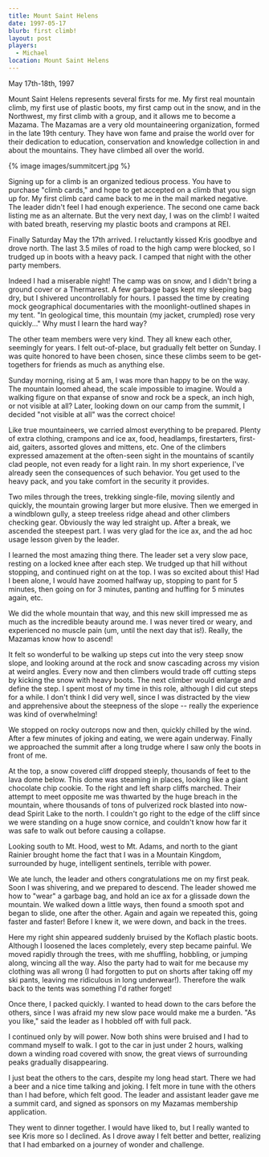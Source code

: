 ```yaml
---
title: Mount Saint Helens
date: 1997-05-17
blurb: first climb!
layout: post
players:
  - Michael
location: Mount Saint Helens
---
```


May 17th-18th, 1997

Mount Saint Helens represents several firsts for me. My first real
mountain climb, my first use of plastic boots, my first camp out in
the snow, and in the Northwest, my first climb with a group, and it
allows me to become a Mazama. The Mazamas are a very old
mountaineering organization, formed in the late 19th century. They
have won fame and praise the world over for their dedication to
education, conservation and knowledge collection in and about the
mountains. They have climbed all over the world.


{% image images/summitcert.jpg %}

Signing up for a climb is an organized tedious process. You have to
purchase "climb cards," and hope to get accepted on a climb that you
sign up for. My first climb card came back to me in the mail marked
negative. The leader didn't feel I had enough experience. The second
one came back listing me as an alternate. But the very next day, I was
on the climb! I waited with bated breath, reserving my plastic boots
and crampons at REI.

Finally Saturday May the 17th arrived. I reluctantly kissed Kris
goodbye and drove north. The last 3.5 miles of road to the high camp
were blocked, so I trudged up in boots with a heavy pack. I camped
that night with the other party members.

Indeed I had a miserable night! The camp was on snow, and I didn't
bring a ground cover or a Thermarest. A few garbage bags kept my
sleeping bag dry, but I shivered uncontrollably for hours. I passed
the time by creating mock geographical documentaries with the
moonlight-outlined shapes in my tent. "In geological time, this
mountain (my jacket, crumpled) rose very quickly..." Why must I learn
the hard way?

The other team members were very kind. They all knew each other,
seemingly for years. I felt out-of-place, but gradually felt better on
Sunday. I was quite honored to have been chosen, since these climbs
seem to be get-togethers for friends as much as anything else.

Sunday morning, rising at 5 am, I was more than happy to be on the
way. The mountain loomed ahead, the scale impossible to imagine. Would
a walking figure on that expanse of snow and rock be a speck, an inch
high, or not visible at all? Later, looking down on our camp from the
summit, I decided "not visible at all" was the correct choice!

Like true mountaineers, we carried almost everything to be
prepared. Plenty of extra clothing, crampons and ice ax, food,
headlamps, firestarters, first-aid, gaiters, assorted gloves and
mittens, etc. One of the climbers expressed amazement at the
often-seen sight in the mountains of scantily clad people, not even
ready for a light rain. In my short experience, I've already seen the
consequences of such behavior. You get used to the heavy pack, and you
take comfort in the security it provides.

Two miles through the trees, trekking single-file, moving silently and
quickly, the mountain growing larger but more elusive. Then we emerged
in a windblown gully, a steep treeless ridge ahead and other climbers
checking gear. Obviously the way led straight up.  After a break, we
ascended the steepest part. I was very glad for the ice ax, and the
ad hoc usage lesson given by the leader.

I learned the most amazing thing there. The leader set a very slow
pace, resting on a locked knee after each step. We trudged up that
hill without stopping, and continued right on at the top. I was so
excited about this! Had I been alone, I would have zoomed halfway up,
stopping to pant for 5 minutes, then going on for 3 minutes, panting
and huffing for 5 minutes again, etc.

We did the whole mountain that way, and this new skill impressed me as
much as the incredible beauty around me. I was never tired or weary,
and experienced no muscle pain (um, until the next day that
is!). Really, the Mazamas know how to ascend!

It felt so wonderful to be walking up steps cut into the very steep
snow slope, and looking around at the rock and snow cascading across
my vision at weird angles. Every now and then climbers would trade off
cutting steps by kicking the snow with heavy boots. The next climber
would enlarge and define the step. I spent most of my time in this
role, although I did cut steps for a while. I don't think I did very
well, since I was distracted by the view and apprehensive about the
steepness of the slope -- really the experience was kind of
overwhelming!

We stopped on rocky outcrops now and then, quickly chilled by the
wind. After a few minutes of joking and eating, we were again
underway. Finally we approached the summit after a long trudge where I
saw only the boots in front of me.

At the top, a snow covered cliff dropped steeply, thousands of feet to
the lava dome below. This dome was steaming in places, looking like a
giant chocolate chip cookie. To the right and left sharp cliffs
marched. Their attempt to meet opposite me was thwarted by the huge
breach in the mountain, where thousands of tons of pulverized rock
blasted into now-dead Spirit Lake to the north. I couldn't go right to
the edge of the cliff since we were standing on a huge snow cornice,
and couldn't know how far it was safe to walk out before causing a
collapse.

Looking south to Mt. Hood, west to Mt. Adams, and north to the giant
Rainier brought home the fact that I was in a Mountain Kingdom,
surrounded by huge, intelligent sentinels, terrible with power.

We ate lunch, the leader and others congratulations me on my first
peak. Soon I was shivering, and we prepared to descend. The leader
showed me how to "wear" a garbage bag, and hold an ice ax for a
glissade down the mountain. We walked down a little ways, then found a
smooth spot and began to slide, one after the other. Again and again
we repeated this, going faster and faster! Before I knew it, we were
down, and back in the trees.

Here my right shin appeared suddenly bruised by the Koflach plastic
boots. Although I loosened the laces completely, every step became
painful. We moved rapidly through the trees, with me shuffling,
hobbling, or jumping along, wincing all the way. Also the party had to
wait for me because my clothing was all wrong (I had forgotten to put
on shorts after taking off my ski pants, leaving me ridiculous in long
underwear!). Therefore the walk back to the tents was something I'd
rather forget!

Once there, I packed quickly. I wanted to head down to the cars before
the others, since I was afraid my new slow pace would make me a
burden. "As you like," said the leader as I hobbled off with full
pack.

I continued only by will power. Now both shins were bruised and I had
to command myself to walk. I got to the car in just under 2 hours,
walking down a winding road covered with snow, the great views of
surrounding peaks gradually disappearing.

I just beat the others to the cars, despite my long head start. There
we had a beer and a nice time talking and joking. I felt more in tune
with the others than I had before, which felt good. The leader and
assistant leader gave me a summit card, and signed as sponsors on my
Mazamas membership application.

They went to dinner together. I would have liked to, but I really
wanted to see Kris more so I declined. As I drove away I felt better
and better, realizing that I had embarked on a journey of wonder and
challenge.


